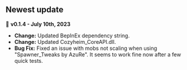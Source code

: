 ## Newest update
📌 **v0.1.4 - July 10th, 2023**

- **Change:** Updated BepInEx dependency string.
- **Change:** Updated Cozyheim_CoreAPI.dll.
- **Bug Fix:** Fixed an issue with mobs not scaling when using "Spawner_Tweaks by AzuRe". It seems to work fine now after a few quick tests.